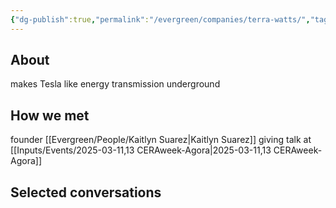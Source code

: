```yaml
---
{"dg-publish":true,"permalink":"/evergreen/companies/terra-watts/","tags":["company"]}
---
```


## About
makes Tesla like energy transmission underground

## How we met
founder [[Evergreen/People/Kaitlyn Suarez\|Kaitlyn Suarez]] giving talk at [[Inputs/Events/2025-03-11,13 CERAweek-Agora\|2025-03-11,13 CERAweek-Agora]]

## Selected conversations
